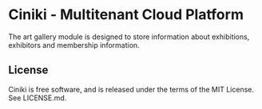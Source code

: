 Ciniki - Multitenant Cloud Platform
===========================================

The art gallery module is designed to store information about exhibitions, exhibitors and membership information.

License
-------
Ciniki is free software, and is released under the terms of the MIT License. See LICENSE.md.

